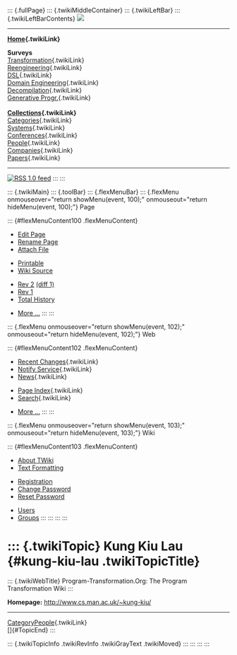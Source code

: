 ::: {.fullPage}
::: {.twikiMiddleContainer}
::: {.twikiLeftBar}
::: {.twikiLeftBarContents}
![](../pub/transformation.gif)

------------------------------------------------------------------------

**[Home](WebHome){.twikiLink}**

**Surveys**\
[Transformation](ProgramTransformation){.twikiLink}\
[Reengineering](ReengineeringWiki){.twikiLink}\
[DSL](DomainSpecificLanguages){.twikiLink}\
[Domain Engineering](DomainEngineering){.twikiLink}\
[Decompilation](DeCompilation){.twikiLink}\
[Generative Progr.](GenerativeProgrammingWiki){.twikiLink}\
\
**[Collections](CategoryCollection){.twikiLink}**\
[Categories](CategoryCategory){.twikiLink}\
[Systems](TransformationSystems){.twikiLink}\
[Conferences](TransformationConferences){.twikiLink}\
[People](TransformationPeople){.twikiLink}\
[Companies](TransformationCompanies){.twikiLink}\
[Papers](CategoryPaper){.twikiLink}

------------------------------------------------------------------------

[![](../pub/rss.gif "RSS 1.0 feed")](WebRss@skin=rss)
:::
:::

::: {.twikiMain}
::: {.toolBar}
::: {.flexMenuBar}
::: {.flexMenu onmouseover="return showMenu(event, 100);" onmouseout="return hideMenu(event, 100);"}
Page

::: {#flexMenuContent100 .flexMenuContent}
-   [Edit
    Page](http://www.program-transformation.org/edit/Transform/KungKiuLau?t=1536826374)
-   [Rename
    Page](http://www.program-transformation.org/rename/Transform/KungKiuLau)
-   [Attach
    File](http://www.program-transformation.org/attach/Transform/KungKiuLau)

<!-- -->

-   [Printable](http://www.program-transformation.org/view/Transform/KungKiuLau?skin=print.pattern)
-   [Wiki
    Source](http://www.program-transformation.org/view/Transform/KungKiuLau?skin=text&raw=on&contenttype=text/plain)

<!-- -->

-   [Rev
    2](http://www.program-transformation.org/view/Transform/KungKiuLau?rev=1.2)
    [(diff 1)](http://www.program-transformation.org/rdiff/Transform/KungKiuLau?rev1=1.2&rev2=1.1)
-   [Rev
    1](http://www.program-transformation.org/view/Transform/KungKiuLau?rev=1.1)
-   [Total
    History](http://www.program-transformation.org/rdiff/Transform/KungKiuLau)

<!-- -->

-   [More
    \...](http://www.program-transformation.org/oops/Transform/KungKiuLau?template=oopsmore&param1=1.2&param2=1.2)
:::
:::

::: {.flexMenu onmouseover="return showMenu(event, 102);" onmouseout="return hideMenu(event, 102);"}
Web

::: {#flexMenuContent102 .flexMenuContent}
-   [Recent Changes](WebChanges){.twikiLink}
-   [Notify Service](WebNotify){.twikiLink}
-   [News](WebNews){.twikiLink}

<!-- -->

-   [Page Index](WebIndex){.twikiLink}
-   [Search](WebSearch){.twikiLink}

<!-- -->

-   [More
    \...](http://www.program-transformation.org/oops/Transform/KungKiuLau?template=oopsmore&param1=1.2&param2=1.2)
:::
:::

::: {.flexMenu onmouseover="return showMenu(event, 103);" onmouseout="return hideMenu(event, 103);"}
Wiki

::: {#flexMenuContent103 .flexMenuContent}
-   [About
    TWiki](http://www.program-transformation.org/view/TWiki/WebHome)
-   [Text
    Formatting](http://www.program-transformation.org/view/TWiki/TextFormattingRules)

<!-- -->

-   [Registration](http://www.program-transformation.org/view/TWiki/TWikiRegistration)
-   [Change
    Password](http://www.program-transformation.org/view/TWiki/ChangePassword)
-   [Reset
    Password](http://www.program-transformation.org/view/TWiki/ResetPassword)

<!-- -->

-   [Users](http://www.program-transformation.org/view/Main/TWikiUsers)
-   [Groups](http://www.program-transformation.org/view/Main/TWikiGroups)
:::
:::
:::
:::

::: {.twikiTopic}
Kung Kiu Lau {#kung-kiu-lau .twikiTopicTitle}
============

::: {.twikiWebTitle}
Program-Transformation.Org: The Program Transformation Wiki
:::

**Homepage:** <http://www.cs.man.ac.uk/~kung-kiu/>

------------------------------------------------------------------------

[CategoryPeople](CategoryPeople){.twikiLink}\
[]{#TopicEnd}
:::

::: {.twikiTopicInfo .twikiRevInfo .twikiGrayText .twikiMoved}
:::
:::
:::
:::
